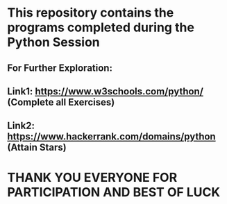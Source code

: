 # This repository contains the programs completed during the Python Session

## For Further Exploration:
## Link1: https://www.w3schools.com/python/               (Complete all Exercises)
## Link2: https://www.hackerrank.com/domains/python       (Attain Stars)

# THANK YOU EVERYONE FOR PARTICIPATION AND BEST OF LUCK 
